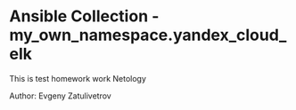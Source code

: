 # Ansible Collection - my_own_namespace.yandex_cloud_elk

This is test homework work Netology

Author: Evgeny Zatulivetrov
